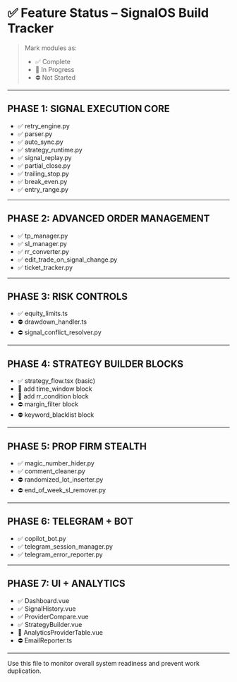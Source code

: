 # ✅ Feature Status – SignalOS Build Tracker

> Mark modules as:
> - ✅ Complete
> - 🚧 In Progress
> - ⛔ Not Started

---

## PHASE 1: SIGNAL EXECUTION CORE
- ✅ retry_engine.py
- ✅ parser.py
- ✅ auto_sync.py
- ✅ strategy_runtime.py
- ✅ signal_replay.py
- ✅ partial_close.py
- ✅ trailing_stop.py
- ✅ break_even.py
- ✅ entry_range.py

---

## PHASE 2: ADVANCED ORDER MANAGEMENT
- ✅ tp_manager.py
- ✅ sl_manager.py
- ✅ rr_converter.py
- ✅ edit_trade_on_signal_change.py
- ✅ ticket_tracker.py

---

## PHASE 3: RISK CONTROLS
- ✅ equity_limits.ts
- ⛔ drawdown_handler.ts
- ⛔ signal_conflict_resolver.py

---

## PHASE 4: STRATEGY BUILDER BLOCKS
- ✅ strategy_flow.tsx (basic)
- 🚧 add time_window block
- 🚧 add rr_condition block
- ⛔ margin_filter block
- ⛔ keyword_blacklist block

---

## PHASE 5: PROP FIRM STEALTH
- ✅ magic_number_hider.py
- ✅ comment_cleaner.py
- ⛔ randomized_lot_inserter.py
- ⛔ end_of_week_sl_remover.py

---

## PHASE 6: TELEGRAM + BOT
- ✅ copilot_bot.py
- ✅ telegram_session_manager.py
- ✅ telegram_error_reporter.py

---

## PHASE 7: UI + ANALYTICS
- ✅ Dashboard.vue
- ✅ SignalHistory.vue
- ✅ ProviderCompare.vue
- ✅ StrategyBuilder.vue
- 🚧 AnalyticsProviderTable.vue
- ⛔ EmailReporter.ts

---

Use this file to monitor overall system readiness and prevent work duplication.

